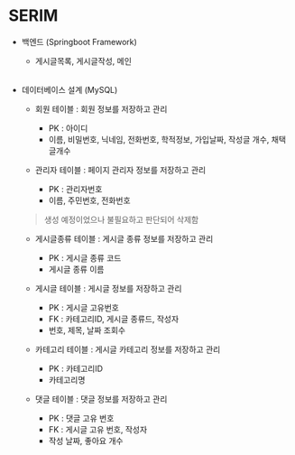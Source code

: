 # SERIM
- 백엔드 (Springboot Framework)
    - 게시글목록, 게시글작성, 메인
    
    <br>
    
- 데이터베이스 설계 (MySQL)
    - 회원 테이블 : 회원 정보를 저장하고 관리
        - PK : 아이디
        - 이름, 비밀번호, 닉네임, 전화번호, 학적정보, 가입날짜, 작성글 개수, 채택글개수

    - 관리자 테이블 : 페이지 관리자 정보를 저장하고 관리
        - PK : 관리자번호
        - 이름, 주민번호, 전화번호
    > 생성 예정이었으나 불필요하고 판단되어 삭제함


    - 게시글종류 테이블 : 게시글 종류 정보를 저장하고 관리
        - PK : 게시글 종류 코드
        - 게시글 종류 이름

    - 게시글 테이블 : 게시글 정보를 저장하고 관리
        - PK : 게시글 고유번호
        - FK : 카테고리ID, 게시글 종류드, 작성자
        - 번호, 제목, 날짜 조회수

    - 카테고리 테이블 : 게시글 카테고리 정보를 저장하고 관리
        - PK : 카테고리ID
        - 카테고리명

    - 댓글 테이블 : 댓글 정보를 저장하고 관리
        - PK : 댓글 고유 번호
        - FK : 게시글 고유 번호, 작성자
        - 작성 날짜, 좋아요 개수
